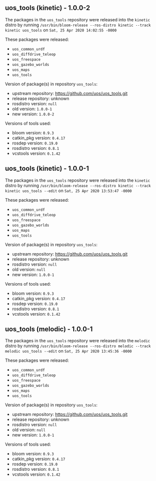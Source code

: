 ## uos_tools (kinetic) - 1.0.0-2

The packages in the `uos_tools` repository were released into the `kinetic` distro by running `/usr/bin/bloom-release --ros-distro kinetic --track kinetic uos_tools` on `Sat, 25 Apr 2020 14:02:55 -0000`

These packages were released:
- `uos_common_urdf`
- `uos_diffdrive_teleop`
- `uos_freespace`
- `uos_gazebo_worlds`
- `uos_maps`
- `uos_tools`

Version of package(s) in repository `uos_tools`:

- upstream repository: https://github.com/uos/uos_tools.git
- release repository: unknown
- rosdistro version: `null`
- old version: `1.0.0-1`
- new version: `1.0.0-2`

Versions of tools used:

- bloom version: `0.9.3`
- catkin_pkg version: `0.4.17`
- rosdep version: `0.19.0`
- rosdistro version: `0.8.1`
- vcstools version: `0.1.42`


## uos_tools (kinetic) - 1.0.0-1

The packages in the `uos_tools` repository were released into the `kinetic` distro by running `/usr/bin/bloom-release --ros-distro kinetic --track kinetic uos_tools --edit` on `Sat, 25 Apr 2020 13:53:47 -0000`

These packages were released:
- `uos_common_urdf`
- `uos_diffdrive_teleop`
- `uos_freespace`
- `uos_gazebo_worlds`
- `uos_maps`
- `uos_tools`

Version of package(s) in repository `uos_tools`:

- upstream repository: https://github.com/uos/uos_tools.git
- release repository: unknown
- rosdistro version: `null`
- old version: `null`
- new version: `1.0.0-1`

Versions of tools used:

- bloom version: `0.9.3`
- catkin_pkg version: `0.4.17`
- rosdep version: `0.19.0`
- rosdistro version: `0.8.1`
- vcstools version: `0.1.42`


## uos_tools (melodic) - 1.0.0-1

The packages in the `uos_tools` repository were released into the `melodic` distro by running `/usr/bin/bloom-release --ros-distro melodic --track melodic uos_tools --edit` on `Sat, 25 Apr 2020 13:45:36 -0000`

These packages were released:
- `uos_common_urdf`
- `uos_diffdrive_teleop`
- `uos_freespace`
- `uos_gazebo_worlds`
- `uos_maps`
- `uos_tools`

Version of package(s) in repository `uos_tools`:

- upstream repository: https://github.com/uos/uos_tools.git
- release repository: unknown
- rosdistro version: `null`
- old version: `null`
- new version: `1.0.0-1`

Versions of tools used:

- bloom version: `0.9.3`
- catkin_pkg version: `0.4.17`
- rosdep version: `0.19.0`
- rosdistro version: `0.8.1`
- vcstools version: `0.1.42`



